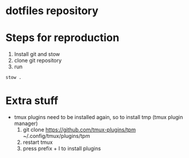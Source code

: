 # dotfiles repository

# Steps for reproduction

1. Install git and stow
2. clone git repository 
3. run 
```
stow .
```

# Extra stuff

- tmux plugins need to be installed again, so to install tmp (tmux plugin manager)
    1. git clone https://github.com/tmux-plugins/tpm ~/.config/tmux/plugins/tpm
    2. restart tmux
    3. press prefix + I to install plugins

